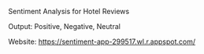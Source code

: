 Sentiment Analysis for Hotel Reviews 

Output: Positive, Negative, Neutral

Website:
https://sentiment-app-299517.wl.r.appspot.com/
